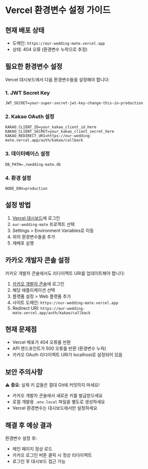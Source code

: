 # Vercel 환경변수 설정 가이드

## 현재 배포 상태
- 도메인: `https://our-wedding-mate.vercel.app`
- 상태: 404 오류 (환경변수 누락으로 추정)

## 필요한 환경변수 설정

Vercel 대시보드에서 다음 환경변수들을 설정해야 합니다:

### 1. JWT Secret Key
```
JWT_SECRET=your-super-secret-jwt-key-change-this-in-production
```

### 2. Kakao OAuth 설정
```
KAKAO_CLIENT_ID=your_kakao_client_id_here
KAKAO_CLIENT_SECRET=your_kakao_client_secret_here
KAKAO_REDIRECT_URI=https://our-wedding-mate.vercel.app/auth/kakao/callback
```

### 3. 데이터베이스 설정
```
DB_PATH=./wedding-mate.db
```

### 4. 환경 설정
```
NODE_ENV=production
```

## 설정 방법

1. [Vercel 대시보드](https://vercel.com/dashboard)에 로그인
2. `our-wedding-mate` 프로젝트 선택
3. Settings > Environment Variables로 이동
4. 위의 환경변수들을 추가
5. 재배포 실행

## 카카오 개발자 콘솔 설정

카카오 개발자 콘솔에서도 리다이렉트 URI를 업데이트해야 합니다:

1. [카카오 개발자 콘솔](https://developers.kakao.com/)에 로그인
2. 해당 애플리케이션 선택
3. 플랫폼 설정 > Web 플랫폼 추가
4. 사이트 도메인: `https://our-wedding-mate.vercel.app`
5. Redirect URI: `https://our-wedding-mate.vercel.app/auth/kakao/callback`

## 현재 문제점

- Vercel 배포가 404 오류를 반환
- API 엔드포인트가 500 오류를 반환 (환경변수 누락)
- 카카오 OAuth 리다이렉트 URI가 localhost로 설정되어 있음

## 보안 주의사항

⚠️ **중요**: 실제 키 값들은 절대 Git에 커밋하지 마세요!
- 카카오 개발자 콘솔에서 새로운 키를 발급받으세요
- 로컬 개발용 `.env.local` 파일을 별도로 생성하세요
- Vercel 환경변수는 대시보드에서만 설정하세요

## 해결 후 예상 결과

환경변수 설정 후:
- 메인 페이지 정상 로드
- 카카오 로그인 버튼 클릭 시 정상 리다이렉트
- 로그인 후 대시보드 접근 가능
